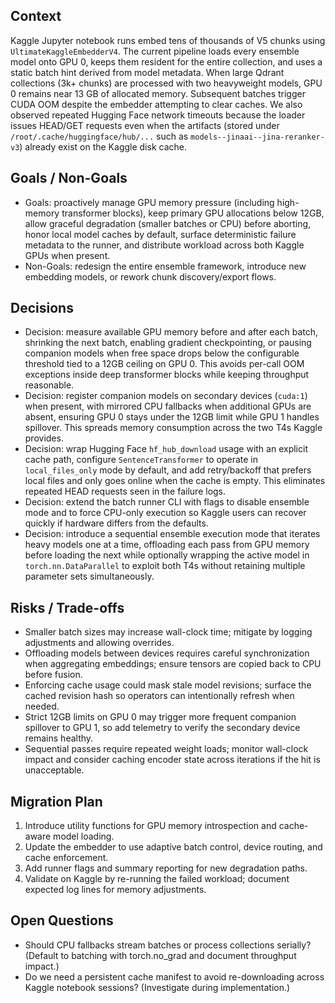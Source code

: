 ## Context
Kaggle Jupyter notebook runs embed tens of thousands of V5 chunks using `UltimateKaggleEmbedderV4`. The current pipeline loads every ensemble model onto GPU 0, keeps them resident for the entire collection, and uses a static batch hint derived from model metadata. When large Qdrant collections (3k+ chunks) are processed with two heavyweight models, GPU 0 remains near 13 GB of allocated memory. Subsequent batches trigger CUDA OOM despite the embedder attempting to clear caches. We also observed repeated Hugging Face network timeouts because the loader issues HEAD/GET requests even when the artifacts (stored under `/root/.cache/huggingface/hub/...` such as `models--jinaai--jina-reranker-v3`) already exist on the Kaggle disk cache.

## Goals / Non-Goals
- Goals: proactively manage GPU memory pressure (including high-memory transformer blocks), keep primary GPU allocations below 12GB, allow graceful degradation (smaller batches or CPU) before aborting, honor local model caches by default, surface deterministic failure metadata to the runner, and distribute workload across both Kaggle GPUs when present.
- Non-Goals: redesign the entire ensemble framework, introduce new embedding models, or rework chunk discovery/export flows.

## Decisions
- Decision: measure available GPU memory before and after each batch, shrinking the next batch, enabling gradient checkpointing, or pausing companion models when free space drops below the configurable threshold tied to a 12GB ceiling on GPU 0. This avoids per-call OOM exceptions inside deep transformer blocks while keeping throughput reasonable.
- Decision: register companion models on secondary devices (`cuda:1`) when present, with mirrored CPU fallbacks when additional GPUs are absent, ensuring GPU 0 stays under the 12GB limit while GPU 1 handles spillover. This spreads memory consumption across the two T4s Kaggle provides.
- Decision: wrap Hugging Face `hf_hub_download` usage with an explicit cache path, configure `SentenceTransformer` to operate in `local_files_only` mode by default, and add retry/backoff that prefers local files and only goes online when the cache is empty. This eliminates repeated HEAD requests seen in the failure logs.
- Decision: extend the batch runner CLI with flags to disable ensemble mode and to force CPU-only execution so Kaggle users can recover quickly if hardware differs from the defaults.
- Decision: introduce a sequential ensemble execution mode that iterates heavy models one at a time, offloading each pass from GPU memory before loading the next while optionally wrapping the active model in `torch.nn.DataParallel` to exploit both T4s without retaining multiple parameter sets simultaneously.

## Risks / Trade-offs
- Smaller batch sizes may increase wall-clock time; mitigate by logging adjustments and allowing overrides.
- Offloading models between devices requires careful synchronization when aggregating embeddings; ensure tensors are copied back to CPU before fusion.
- Enforcing cache usage could mask stale model revisions; surface the cached revision hash so operators can intentionally refresh when needed.
- Strict 12GB limits on GPU 0 may trigger more frequent companion spillover to GPU 1, so add telemetry to verify the secondary device remains healthy.
- Sequential passes require repeated weight loads; monitor wall-clock impact and consider caching encoder state across iterations if the hit is unacceptable.

## Migration Plan
1. Introduce utility functions for GPU memory introspection and cache-aware model loading.
2. Update the embedder to use adaptive batch control, device routing, and cache enforcement.
3. Add runner flags and summary reporting for new degradation paths.
4. Validate on Kaggle by re-running the failed workload; document expected log lines for memory adjustments.

## Open Questions
- Should CPU fallbacks stream batches or process collections serially? (Default to batching with torch.no_grad and document throughput impact.)
- Do we need a persistent cache manifest to avoid re-downloading across Kaggle notebook sessions? (Investigate during implementation.)
